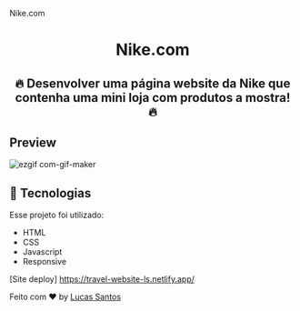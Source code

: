 
Nike.com
<strong><h1 align="center"> Nike.com</h1></strong>


<h2 align="center">🔥 Desenvolver uma página website da Nike que contenha uma mini loja com produtos a mostra!  🔥</h2>


## Preview

![ezgif com-gif-maker](https://github.com/lucassantosdl/nike.com/assets/113383301/f2714b9b-5660-4258-af90-9b4c4b55d63c)


## :rocket: Tecnologias 

Esse projeto foi utilizado:

- HTML
- CSS
- Javascript
- Responsive

[Site deploy] https://travel-website-ls.netlify.app/

Feito com ♥ by [Lucas Santos](https://github.com/lucassantosdl)
